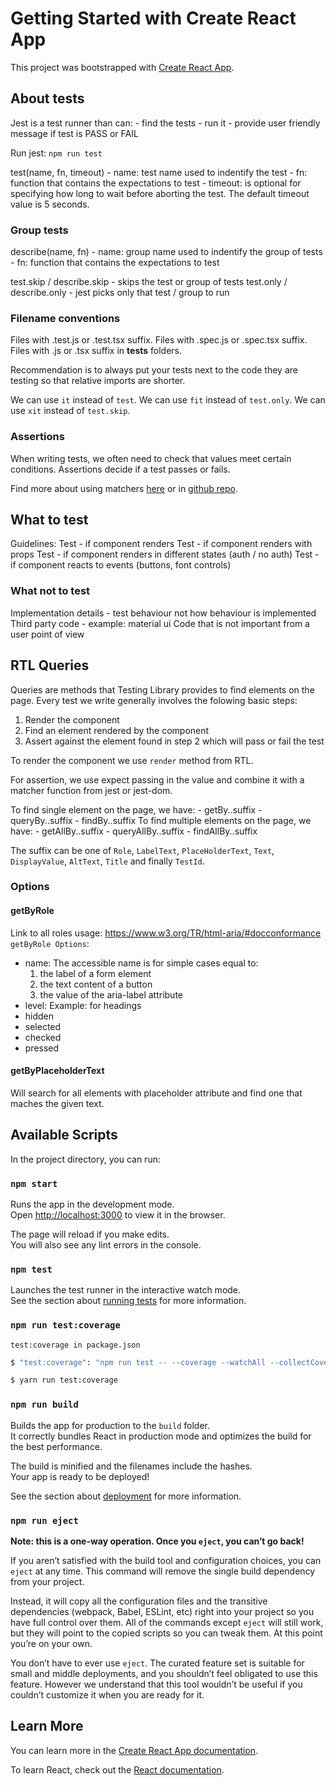 # Getting Started with Create React App

This project was bootstrapped with [Create React App](https://github.com/facebook/create-react-app).

## About tests

Jest is a test runner than can: - find the tests - run it - provide user friendly message if test is PASS or FAIL

Run jest: `npm run test`

test(name, fn, timeout)
    - name: test name used to indentify the test
    - fn: function that contains the expectations to test
    - timeout: is optional for specifying how long to wait before aborting the test. The default timeout value is 5 seconds.

### Group tests

describe(name, fn)
    - name: group name used to indentify the group of tests
    - fn: function that contains the expectations to test

test.skip / describe.skip - skips the test or group of tests
test.only / describe.only - jest picks only that test / group to run

### Filename conventions

Files with .test.js or .test.tsx suffix.
Files with .spec.js or .spec.tsx suffix.
Files with .js or .tsx suffix in **tests** folders.

Recommendation is to always put your tests next to the code they are testing so that relative imports are shorter.

We can use `it` instead of `test`.
We can use `fit` instead of `test.only`.
We can use `xit` instead of `test.skip`.

### Assertions

When writing tests, we often need to check that values meet certain conditions.
Assertions decide if a test passes or fails.

Find more about using matchers [here](https://jestjs.io/docs/using-matchers) or in [github repo](https://github.com/testing-library/jest-dom).

## What to test
Guidelines:
Test - if component renders
Test - if component renders with props
Test - if component renders in different states (auth / no auth)
Test - if component reacts to events (buttons, font controls)

### What not to test
Implementation details - test behaviour not how behaviour is implemented
Third party code - example: material ui
Code that is not important from a user point of view

## RTL Queries
Queries are methods that Testing Library provides to find elements on the page.
Every test we write generally involves the folowing basic steps:
1. Render the component
2. Find an element rendered by the component
3. Assert against the element found in step 2 which will pass or fail the test

To render the component we use `render` method from RTL.

For assertion, we use expect passing in the value and combine it with a matcher function from jest or jest-dom.

To find single element on the page, we have:
    - getBy..suffix
    - queryBy..suffix
    - findBy..suffix
To find multiple elements on the page, we have:
    - getAllBy..suffix
    - queryAllBy..suffix
    - findAllBy..suffix

The suffix can be one of `Role`, `LabelText`, `PlaceHolderText`, `Text`, `DisplayValue`, `AltText`, `Title` and finally `TestId`.

### Options
#### getByRole
Link to all roles usage: https://www.w3.org/TR/html-aria/#docconformance
`getByRole Options`:
- name: The accessible name is for simple cases equal to:
    1. the label of a form element
    2. the text content of a button
    3. the value of the aria-label attribute
- level: Example: for headings
- hidden
- selected
- checked
- pressed

#### getByPlaceholderText
Will search for all elements with placeholder attribute and find one that maches the given text.

## Available Scripts

In the project directory, you can run:

### `npm start`

Runs the app in the development mode.\
Open [http://localhost:3000](http://localhost:3000) to view it in the browser.

The page will reload if you make edits.\
You will also see any lint errors in the console.

### `npm test`

Launches the test runner in the interactive watch mode.\
See the section about [running tests](https://facebook.github.io/create-react-app/docs/running-tests) for more information.

### `npm run test:coverage`

`test:coverage in package.json`

```bash
$ "test:coverage": "npm run test -- --coverage --watchAll --collectCoverageFrom='src/components/**/*.{ts,tsx}' --collectCoverageFrom='!src/components/**/*.{types,stories,constants,test,spec}.{ts,tsx}'"
```

```bash
$ yarn run test:coverage
```

### `npm run build`

Builds the app for production to the `build` folder.\
It correctly bundles React in production mode and optimizes the build for the best performance.

The build is minified and the filenames include the hashes.\
Your app is ready to be deployed!

See the section about [deployment](https://facebook.github.io/create-react-app/docs/deployment) for more information.

### `npm run eject`

**Note: this is a one-way operation. Once you `eject`, you can’t go back!**

If you aren’t satisfied with the build tool and configuration choices, you can `eject` at any time. This command will remove the single build dependency from your project.

Instead, it will copy all the configuration files and the transitive dependencies (webpack, Babel, ESLint, etc) right into your project so you have full control over them. All of the commands except `eject` will still work, but they will point to the copied scripts so you can tweak them. At this point you’re on your own.

You don’t have to ever use `eject`. The curated feature set is suitable for small and middle deployments, and you shouldn’t feel obligated to use this feature. However we understand that this tool wouldn’t be useful if you couldn’t customize it when you are ready for it.

## Learn More

You can learn more in the [Create React App documentation](https://facebook.github.io/create-react-app/docs/getting-started).

To learn React, check out the [React documentation](https://reactjs.org/).
